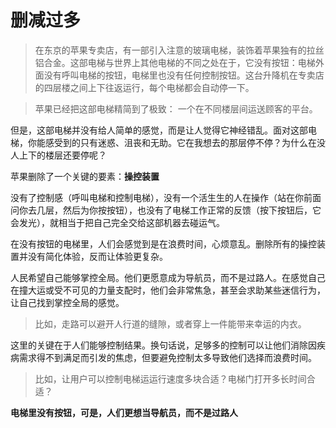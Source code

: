 # 删减过多

> 在东京的苹果专卖店，有一部引入注意的玻璃电梯，装饰着苹果独有的拉丝铝合金。这部电梯与世界上其他电梯的不同之处在于，它没有按钮：电梯外面没有呼叫电梯的按钮，电梯里也没有任何控制按钮。这台升降机在专卖店的四层楼之间上下往返运行，每个电梯都会自动停一下。

> 苹果已经把这部电梯精简到了极致： 一个在不同楼层间运送顾客的平台。

但是，这部电梯并没有给人简单的感觉，而是让人觉得它神经错乱。面对这部电梯，你能感受到的只有迷惑、沮丧和无助。它在我想去的那层停不停？为什么在没人上下的楼层还要停呢？

苹果删除了一个关键的要素：**操控装置**

没有了控制感（呼叫电梯和控制电梯），没有一个活生生的人在操作（站在你前面问你去几层，然后为你按按钮），也没有了电梯工作正常的反馈（按下按钮后，它会发光），就相当于把自己完全交给这部机器去碰运气。

在没有按钮的电梯里，人们会感觉到是在浪费时间，心烦意乱。删除所有的操控装置并没有简化体验，反而让体验更复杂。

人民希望自己能够掌控全局。他们更愿意成为导航员，而不是过路人。在感觉自己在撞大运或受不可见的力量支配时，他们会非常焦急，甚至会求助某些迷信行为，让自己找到掌控全局的感觉。

> 比如，走路可以避开人行道的缝隙，或者穿上一件能带来幸运的内衣。

这里的关键在于人们能够控制结果。换句话说，足够多的控制可以让他们消除因疾病需求得不到满足而引发的焦虑，但要避免控制太多导致他们选择而浪费时间。

> 比如，让用户可以控制电梯运运行速度多块合适？电梯门打开多长时间合适？

**电梯里没有按钮，可是，人们更想当导航员，而不是过路人**
